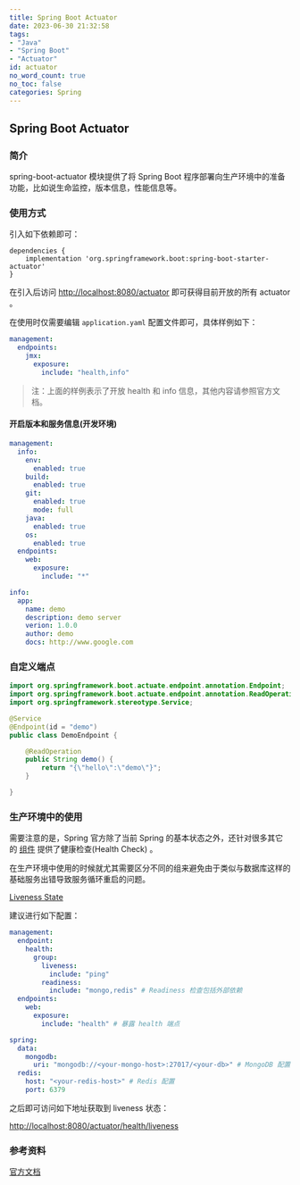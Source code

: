 ```yaml
---
title: Spring Boot Actuator
date: 2023-06-30 21:32:58
tags:
- "Java"
- "Spring Boot"
- "Actuator"
id: actuator 
no_word_count: true
no_toc: false
categories: Spring
---
```


## Spring Boot Actuator

### 简介

spring-boot-actuator 模块提供了将 Spring Boot 程序部署向生产环境中的准备功能，比如说生命监控，版本信息，性能信息等。

### 使用方式

引入如下依赖即可：

```grovvy
dependencies {
    implementation 'org.springframework.boot:spring-boot-starter-actuator'
}
```

在引入后访问 [http://localhost:8080/actuator](http://localhost:8080/actuator) 即可获得目前开放的所有 actuator 。

在使用时仅需要编辑 `application.yaml` 配置文件即可，具体样例如下： 

```yaml
management:
  endpoints:
    jmx:
      exposure:
        include: "health,info"
```

> 注：上面的样例表示了开放 health 和 info 信息，其他内容请参照官方文档。

#### 开启版本和服务信息(开发环境)

```yaml
management:
  info:
    env:
      enabled: true
    build:
      enabled: true
    git:
      enabled: true
      mode: full
    java:
      enabled: true
    os:
      enabled: true
  endpoints:
    web:
      exposure:
        include: "*"

info:
  app:
    name: demo
    description: demo server
    verion: 1.0.0
    author: demo
    docs: http://www.google.com
```

### 自定义端点

```java
import org.springframework.boot.actuate.endpoint.annotation.Endpoint;
import org.springframework.boot.actuate.endpoint.annotation.ReadOperation;
import org.springframework.stereotype.Service;

@Service
@Endpoint(id = "demo")
public class DemoEndpoint {

    @ReadOperation
    public String demo() {
        return "{\"hello\":\"demo\"}";
    }

}
```

### 生产环境中的使用

需要注意的是，Spring 官方除了当前 Spring 的基本状态之外，还针对很多其它的 [组件](https://docs.spring.io/spring-boot/reference/actuator/endpoints.html#actuator.endpoints.health.auto-configured-health-indicators) 提供了健康检查(Health Check) 。

在生产环境中使用的时候就尤其需要区分不同的组来避免由于类似与数据库这样的基础服务出错导致服务循环重启的问题。

[Liveness State](https://docs.spring.io/spring-boot/reference/features/spring-application.html#features.spring-application.application-availability.liveness)

建议进行如下配置：

```yaml
management:
  endpoint:
    health:
      group:
        liveness:
          include: "ping"
        readiness:
          include: "mongo,redis" # Readiness 检查包括外部依赖
  endpoints:
    web:
      exposure:
        include: "health" # 暴露 health 端点

spring:
  data:
    mongodb:
      uri: "mongodb://<your-mongo-host>:27017/<your-db>" # MongoDB 配置
  redis:
    host: "<your-redis-host>" # Redis 配置
    port: 6379
```

之后即可访问如下地址获取到 liveness 状态：

[http://localhost:8080/actuator/health/liveness](http://localhost:8080/actuator/health/liveness)

### 参考资料

[官方文档](https://docs.spring.io/spring-boot/docs/current/reference/html/actuator.html)
